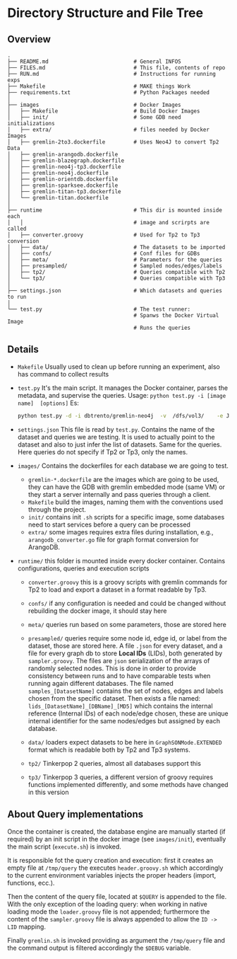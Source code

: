 # Directory Structure and File Tree

## Overview
    .
    ├── README.md                           # General INFOS
    ├── FILES.md                            # This file, contents of repo
    ├── RUN.md                              # Instructions for running exps
    ├── Makefile                            # MAKE things Work
    ├── requirements.txt                    # Python Packages needed
    │
    ├── images                              # Docker Images
    │   ├── Makefile                        # Build Docker Images 
    │   ├── init/                           # Some GDB need initializations
    │   ├── extra/                          # files needed by Docker Images
    │   ├── gremlin-2to3.dockerfile         # Uses Neo4J to convert Tp2 Data 
    │   ├── gremlin-arangodb.dockerfile     
    │   ├── gremlin-blazegraph.dockerfile
    │   ├── gremlin-neo4j-tp3.dockerfile
    │   ├── gremlin-neo4j.dockerfile
    │   ├── gremlin-orientdb.dockerfile
    │   ├── gremlin-sparksee.dockerfile    
    │   ├── gremlin-titan-tp3.dockerfile
    │   └── gremlin-titan.dockerfile   
    │
    ├── runtime                             # This dir is mounted inside each 
    │   │                                   # image and scrirpts are called    
    │   ├── converter.groovy                # Used for Tp2 to Tp3 conversion
    │   ├── data/                           # The datasets to be imported
    │   ├── confs/                          # Conf files for GDBs
    │   ├── meta/                           # Parameters for the queries
    │   ├── presampled/                     # Sampled nodes/edges/labels
    │   ├── tp2/                            # Queries compatible with Tp2
    │   └── tp3/                            # Queries compatible with Tp3
    │
    ├── settings.json                       # Which datasets and queries to run
    │
    └── test.py                             # The test runner:
                                            # Spanws the Docker Virtual Image
                                            # Runs the queries

## Details

- `Makefile` Usually used to clean up before running an experiment, also has command to collect results
- `test.py` It's the main script. 
  It manages the Docker container, parses the metadata, and supervise the queries.
  Usage: `python test.py -i [image name]  [options]` Es:      
 
  ```bash
  python test.py -d -i dbtrento/gremlin-neo4j  -v  /dfs/vol3/    -e JAVA_OPTS="-Xms1G -Xmn128M -Xmx120G"
  ```
       
- `settings.json` This file is read by `test.py`.
    Contains the name of the dataset and queries we are testing.
    It is used to actually point to the dataset and also to just infer the list of datasets.
    Same for the queries. Here queries do not specify if Tp2 or Tp3, only the names.


- `images/`
	Contains the dockerfiles for each database we are going to test.
   * `gremlin-*.dockerfile` are the images which are going to be used, they can have the GDB with gremlin embedded mode (same VM) or they start a server internally and pass queries through a client.
   * `Makefile` build the images, naming them with the conventions used through the project.
   * `init/` contains init `.sh` scripts for a specific image, some databases need to start services before a query can be processed
   * `extra/` some images requires extra files during installation, e.g., `arangodb_converter.go`  file for graph format conversion for ArangoDB.

- `runtime/` this folder is mounted inside every docker container. Contains configurations, queries and execution scripts
    * `converter.groovy` this is a groovy scripts with gremlin commands for Tp2 to load and export a dataset in a format readable by Tp3.
    * `confs/` if any configuration is needed and could be changed without rebuilding the docker image, it should stay here
    * `meta/` queries run based on some parameters, those are stored here
    * `presampled/` queries require some node id, edge id, or label from the dataset, those are stored here. A file `.json` for every dataset, and a file for every graph db to store **Local IDs** (LIDs), both generated by `sampler.groovy`.
The files are `json` serialization of the arrays of randomly selected nodes. This is done in order to provide consistency between runs and to have comparable tests when running again different databases. 
The file named `samples_[DatasetName]` contains the set of nodes, edges and labels chosen from the specific dataset. 
Then exists a file named:  `lids_[DatasetName]_[DBName]_[MD5]` which contains the internal reference (Internal IDs) of each node/edge chosen, these are unique internal identifier for the same nodes/edges but assigned by each database.

    
    * `data/` loaders expect datasets to be here in `GraphSONMode.EXTENDED` format which is readable both by Tp2 and Tp3 systems.
    * `tp2/` Tinkerpop 2 queries, almost all databases support this
    * `tp3/` Tinkerpop 3 queries, a different version of groovy requires functions implemented differently, and some methods have changed in this version



## About Query implementations
Once the container is created, the database engine are manually started (if required) by an init script in the docker image (see `images/init`), eventually the main script (`execute.sh`) is invoked.
    
It is responsible fot the query creation and execution:
first it creates an empty file at `/tmp/query` the executes `header.groovy.sh`
which accordingly to the current environment variables injects the proper headers (import, functions, ecc.).

Then the content of the query file, located at `$QUERY` is appended to the file.
With the only exception of the loading query: when working in native loading mode the `loader.groovy` file is not appended;
furthermore the content of the `sampler.groovy` file is always appended to allow the `ID -> LID` mapping.

Finally `gremlin.sh` is invoked providing as argument the `/tmp/query` file and the command output is filtered accordingly the `$DEBUG` variable.
